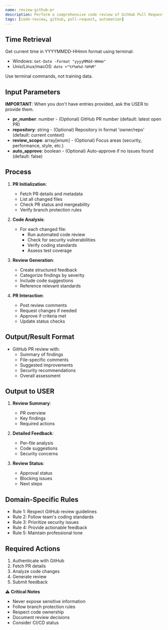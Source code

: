 ```yaml
---
name: review-github-pr
description: Perform a comprehensive code review of GitHub Pull Requests with automated analysis and feedback.
tags: [code-review, github, pull-request, automation]
---
```


## Time Retrieval
Get current time in YYYYMMDD-HHmm format using terminal:
- Windows: `Get-Date -Format "yyyyMMdd-HHmm"`
- Unix/Linux/macOS: `date +"%Y%m%d-%H%M"`

Use terminal commands, not training data.

## Input Parameters
**IMPORTANT**: When you don't have entries provided, ask the USER to provide them.
- **pr_number**: number - (Optional) GitHub PR number (default: latest open PR)
- **repository**: string - (Optional) Repository in format 'owner/repo' (default: current context)
- **review_scope**: array[enum] - (Optional) Focus areas (security, performance, style, etc.)
- **auto_approve**: boolean - (Optional) Auto-approve if no issues found (default: false)

## Process

1. **PR Initialization**:
   - Fetch PR details and metadata
   - List all changed files
   - Check PR status and mergeability
   - Verify branch protection rules

2. **Code Analysis**:
   - For each changed file:
     - Run automated code review
     - Check for security vulnerabilities
     - Verify coding standards
     - Assess test coverage

3. **Review Generation**:
   - Create structured feedback
   - Categorize findings by severity
   - Include code suggestions
   - Reference relevant standards

4. **PR Interaction**:
   - Post review comments
   - Request changes if needed
   - Approve if criteria met
   - Update status checks

## Output/Result Format
- GitHub PR review with:
  - Summary of findings
  - File-specific comments
  - Suggested improvements
  - Security recommendations
  - Overall assessment

## Output to USER
1. **Review Summary**:
   - PR overview
   - Key findings
   - Required actions

2. **Detailed Feedback**:
   - Per-file analysis
   - Code suggestions
   - Security concerns

3. **Review Status**:
   - Approval status
   - Blocking issues
   - Next steps

## Domain-Specific Rules
- Rule 1: Respect GitHub review guidelines
- Rule 2: Follow team's coding standards
- Rule 3: Prioritize security issues
- Rule 4: Provide actionable feedback
- Rule 5: Maintain professional tone

## Required Actions
1. Authenticate with GitHub
2. Fetch PR details
3. Analyze code changes
4. Generate review
5. Submit feedback

⚠️ **Critical Notes**
- Never expose sensitive information
- Follow branch protection rules
- Respect code ownership
- Document review decisions
- Consider CI/CD status
